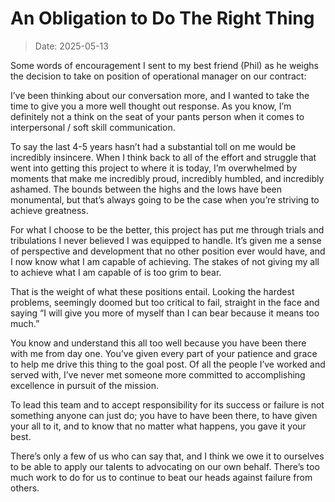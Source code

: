# An Obligation to Do The Right Thing

> Date: 2025-05-13

Some words of encouragement I sent to my best friend (Phil) as he weighs the decision to take on position of operational manager on our contract:

I’ve been thinking about our conversation more, and I wanted to take the time to give you a more well thought out response. As you know, I’m definitely not a think on the seat of your pants person when it comes to interpersonal / soft skill communication.

To say the last 4-5 years hasn’t had a substantial toll on me would be incredibly insincere. When I think back to all of the effort and struggle that went into getting this project to where it is today, I’m overwhelmed by moments that make me incredibly proud, incredibly humbled, and incredibly ashamed. The bounds between the highs and the lows have been monumental, but that’s always going to be the case when you’re striving to achieve greatness.

For what I choose to be the better, this project has put me through trials and tribulations I never believed I was equipped to handle. It’s given me a sense of perspective and development that no other position ever would have, and I now know what I am capable of achieving. The stakes of not giving my all to achieve what I am capable of is too grim to bear.

That is the weight of what these positions entail. Looking the hardest problems, seemingly doomed but too critical to fail, straight in the face and saying “I will give you more of myself than I can bear because it means too much.”

You know and understand this all too well because you have been there with me from day one. You’ve given every part of your patience and grace to help me drive this thing to the goal post. Of all the people I’ve worked and served with, I’ve never met someone more committed to accomplishing excellence in pursuit of the mission.

To lead this team and to accept responsibility for its success or failure is not something anyone can just do; you have to have been there, to have given your all to it, and to know that no matter what happens, you gave it your best. 

There’s only a few of us who can say that, and I think we owe it to ourselves to be able to apply our talents to advocating on our own behalf. There’s too much work to do for us to continue to beat our heads against failure from others.